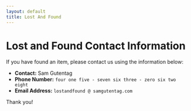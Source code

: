 ```yaml
---
layout: default
title: Lost And Found
---
```


# Lost and Found Contact Information

If you have found an item, please contact us using the information below:

- **Contact:** Sam Gutentag
- **Phone Number:** `four one five - seven six three - zero six two eight`
- **Email Address:** `lostandfound @ samgutentag.com`

Thank you!
